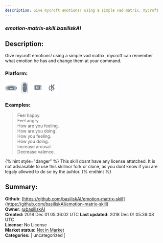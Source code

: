 ```yaml
---
description: Give mycroft emotions! using a simple vad matrix, mycroft can remember what emotion he has and chang
---
```


### _emotion-matrix-skill.basiliskAI_  
## Description:  
Give mycroft emotions! using a simple vad matrix, mycroft can remember what emotion he has and change them at your command.  
  
### Platform:  
 ![Mark I](../.gitbook/assets/mark-1-icon.png)  ![Mark II](../.gitbook/assets/mark-2-icon.png)  ![Picroft](../.gitbook/assets/picroft-icon.png)  ![plasmoid](../.gitbook/assets/kde.png)   
### Examples:  
> Feel happy.  
> Feel angry.  
> How are you feeling.  
> How are you doing.  
> How you feeling.  
> How you doing.  
> Increase arousal.  
> Decrease valence.  
  
{% hint style="danger" %}
This skill dosnt have any license attatched. It is not adviasable to use this skillnor fork or clone, as you dont know if you are legaly allowed to do so by the auhtor.
{% endhint %}
  
## Summary:  
**Github:** [https://github.com/basiliskAI/emotion-matrix-skill](https://github.com/basiliskAI/emotion-matrix-skill)  
**Owner:** [@basiliskAI](https://github.com/basiliskAI)  
**Created:** 2018 Dec 01 05:36:02 UTC  **Last updated:** 2018 Dec 01 05:36:08 UTC  
**License:** No License  
**Market status:** [Not in Market](https://market.mycroft.ai/skill/)  
**Categories:** [ uncategorized ]   
